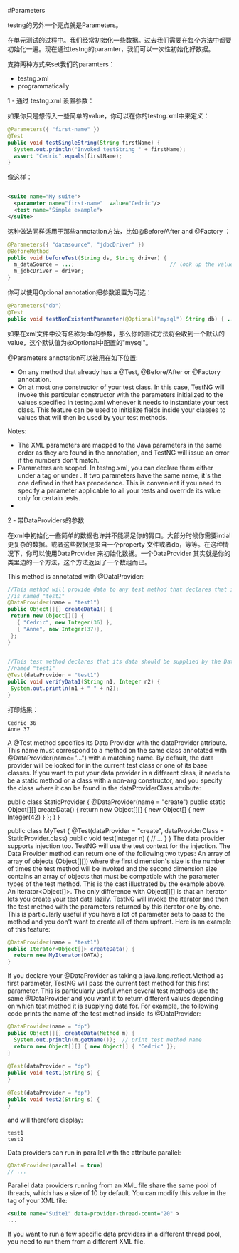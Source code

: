 #Parameters

testng的另外一个亮点就是Parameters。

在单元测试的过程中。我们经常初始化一些数据。过去我们需要在每个方法中都要初始化一遍。现在通过testng的paramter，我们可以一次性初始化好数据。

支持两种方式来set我们的paramters：

* testng.xml 
* programmatically 


1 - 通过 testng.xml 设置参数：

如果你只是想传入一些简单的value，你可以在你的testng.xml中来定义：

```java
@Parameters({ "first-name" })
@Test
public void testSingleString(String firstName) {
  System.out.println("Invoked testString " + firstName);
  assert "Cedric".equals(firstName);
}
```

像这样：

```xml

<suite name="My suite">
  <parameter name="first-name"  value="Cedric"/>
  <test name="Simple example">
</suite>

```


这种做法同样适用于那些annotation方法，比如@Before/After and @Factory ：

```java
@Parameters({ "datasource", "jdbcDriver" })
@BeforeMethod
public void beforeTest(String ds, String driver) {
  m_dataSource = ...;                              // look up the value of datasource
  m_jdbcDriver = driver;
}
```



你可以使用Optional annotation把参数设置为可选：

```java
@Parameters("db")
@Test
public void testNonExistentParameter(@Optional("mysql") String db) { ... }
```


如果在xml文件中没有名称为db的参数，那么你的测试方法将会收到一个默认的value，这个默认值为@Optional中配置的"mysql"。

 @Parameters annotation可以被用在如下位置:

*  On any method that already has a @Test, @Before/After or @Factory annotation.
*  On at most one constructor of your test class.  In this case, TestNG will invoke this particular constructor with the parameters initialized to the values specified in testng.xml whenever it needs to instantiate your test class.  This feature can be used to initialize fields inside your classes to values that will then be used by your test methods.

Notes:

* The XML parameters are mapped to the Java parameters in the same order as they are found in the annotation, and TestNG will issue an error if the numbers don't match.
* Parameters are scoped. In testng.xml, you can declare them either under a <suite> tag or under <test>. If two parameters have the same name, it's the one defined in <test> that has precedence. This is convenient if you need to specify a parameter applicable to all your tests and override its value only for certain tests.
* 

2 - 带DataProviders的参数



在xml中初始化一些简单的数据也许并不能满足你的胃口。大部分时候你需要intial更复杂的数据。或者这些数据是来自一个property 文件或者db，等等。在这种情况下，你可以使用DataProvider 来初始化数据。一个DataProvider 其实就是你的类里边的一个方法，这个方法返回了一个数组而已。

This method is annotated with @DataProvider:

```java
//This method will provide data to any test method that declares that its Data Provider
//is named "test1"
@DataProvider(name = "test1")
public Object[][] createData1() {
 return new Object[][] {
   { "Cedric", new Integer(36) },
   { "Anne", new Integer(37)},
 };
}

 
//This test method declares that its data should be supplied by the Data Provider
//named "test1"
@Test(dataProvider = "test1")
public void verifyData1(String n1, Integer n2) {
 System.out.println(n1 + " " + n2);
}

```

打印结果：

```log
Cedric 36
Anne 37
```


A @Test method specifies its Data Provider with the dataProvider attribute.  This name must correspond to a method on the same class annotated with @DataProvider(name="...") with a matching name.
By default, the data provider will be looked for in the current test class or one of its base classes. If you want to put your data provider in a different class, it needs to be a static method or a class with a non-arg constructor, and you specify the class where it can be found in the dataProviderClass attribute:

public class StaticProvider {
  @DataProvider(name = "create")
  public static Object[][] createData() {
    return new Object[][] {
      new Object[] { new Integer(42) }
    };
  }
}
 
public class MyTest {
  @Test(dataProvider = "create", dataProviderClass = StaticProvider.class)
  public void test(Integer n) {
    // ...
  }
}
The data provider supports injection too. TestNG will use the test context for the injection. The Data Provider method can return one of the following two types:
An array of array of objects (Object[][]) where the first dimension's size is the number of times the test method will be invoked and the second dimension size contains an array of objects that must be compatible with the parameter types of the test method. This is the cast illustrated by the example above.
An Iterator<Object[]>. The only difference with Object[][] is that an Iterator lets you create your test data lazily. TestNG will invoke the iterator and then the test method with the parameters returned by this iterator one by one. This is particularly useful if you have a lot of parameter sets to pass to the method and you don't want to create all of them upfront.
Here is an example of this feature:

```java
@DataProvider(name = "test1")
public Iterator<Object[]> createData() {
  return new MyIterator(DATA);
}
```

If you declare your @DataProvider as taking a java.lang.reflect.Method as first parameter, TestNG will pass the current test method for this first parameter. This is particularly useful when several test methods use the same @DataProvider and you want it to return different values depending on which test method it is supplying data for.
For example, the following code prints the name of the test method inside its @DataProvider:
```java
@DataProvider(name = "dp")
public Object[][] createData(Method m) {
  System.out.println(m.getName());  // print test method name
  return new Object[][] { new Object[] { "Cedric" }};
}
 
@Test(dataProvider = "dp")
public void test1(String s) {
}
 
@Test(dataProvider = "dp")
public void test2(String s) {
}
```

and will therefore display:
```log
test1
test2
```

Data providers can run in parallel with the attribute parallel:
```java
@DataProvider(parallel = true)
// ...
```

Parallel data providers running from an XML file share the same pool of threads, which has a size of 10 by default. You can modify this value in the <suite> tag of your XML file:
```xml
<suite name="Suite1" data-provider-thread-count="20" >
...

```

If you want to run a few specific data providers in a different thread pool, you need to run them from a different XML file.
